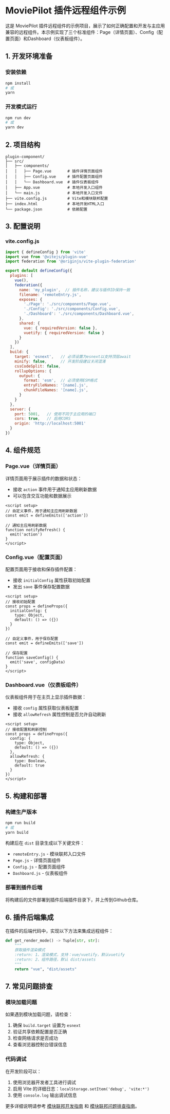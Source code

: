 # MoviePilot 插件远程组件示例

这是 MoviePilot 插件远程组件的示例项目，展示了如何正确配置和开发与主应用兼容的远程组件。本示例实现了三个标准组件：Page（详情页面）、Config（配置页面）和Dashboard（仪表板组件）。

## 1. 开发环境准备

### 安装依赖

```bash
npm install
# 或
yarn
```

### 开发模式运行

```bash
npm run dev
# 或
yarn dev
```

## 2. 项目结构

```
plugin-component/
├── src/
│   ├── components/
│   │   ├── Page.vue       # 插件详情页面组件
│   │   ├── Config.vue     # 插件配置页面组件
│   │   └── Dashboard.vue  # 插件仪表板组件
│   ├── App.vue            # 本地开发入口组件
│   └── main.js            # 本地开发入口文件
├── vite.config.js         # Vite和模块联邦配置
├── index.html             # 本地开发HTML入口
└── package.json           # 依赖配置
```

## 3. 配置说明

### vite.config.js

```js
import { defineConfig } from 'vite'
import vue from '@vitejs/plugin-vue'
import federation from '@originjs/vite-plugin-federation'

export default defineConfig({
  plugins: [
    vue(),
    federation({
      name: 'my_plugin',  // 插件名称，建议与插件ID保持一致
      filename: 'remoteEntry.js',
      exposes: {
        './Page': './src/components/Page.vue',
        './Config': './src/components/Config.vue',
        './Dashboard': './src/components/Dashboard.vue',
      },
      shared: {
        vue: { requiredVersion: false },
        vuetify: { requiredVersion: false }
      }
    })
  ],
  build: {
    target: 'esnext',   // 必须设置为esnext以支持顶层await
    minify: false,      // 开发阶段建议关闭混淆
    cssCodeSplit: false,
    rollupOptions: {
      output: {
        format: 'esm',  // 必须使用ESM格式
        entryFileNames: '[name].js',
        chunkFileNames: '[name].js',
      }
    }
  },
  server: {
    port: 5001,   // 使用不同于主应用的端口
    cors: true,   // 启用CORS
    origin: 'http://localhost:5001'
  }
})
```

## 4. 组件规范

### Page.vue（详情页面）

详情页面用于展示插件的数据和状态：

- 接收 `action` 事件用于通知主应用刷新数据
- 可以包含交互功能和数据展示

```vue
<script setup>
// 自定义事件，用于通知主应用刷新数据
const emit = defineEmits(['action'])

// 通知主应用刷新数据
function notifyRefresh() {
  emit('action')
}
</script>
```

### Config.vue（配置页面）

配置页面用于接收和保存插件配置：

- 接收 `initialConfig` 属性获取初始配置
- 发出 `save` 事件保存配置数据

```vue
<script setup>
// 接收初始配置
const props = defineProps({
  initialConfig: {
    type: Object,
    default: () => ({})
  }
})

// 自定义事件，用于保存配置
const emit = defineEmits(['save'])

// 保存配置
function saveConfig() {
  emit('save', configData)
}
</script>
```

### Dashboard.vue（仪表板组件）

仪表板组件用于在主页上显示插件数据：

- 接收 `config` 属性获取仪表板配置
- 接收 `allowRefresh` 属性控制是否允许自动刷新

```vue
<script setup>
// 接收配置和刷新控制
const props = defineProps({
  config: {
    type: Object,
    default: () => ({})
  },
  allowRefresh: {
    type: Boolean,
    default: true
  }
})
</script>
```

## 5. 构建和部署

### 构建生产版本

```bash
npm run build
# 或
yarn build
```

构建后在 `dist` 目录生成以下关键文件：

- `remoteEntry.js` - 模块联邦入口文件
- `Page.js` - 详情页面组件
- `Config.js` - 配置页面组件
- `Dashboard.js` - 仪表板组件

### 部署到插件后端

将构建后的文件部署到插件后端插件目录下，并上传到Github仓库。

## 6. 插件后端集成

在插件的后端代码中，实现以下方法来集成远程组件：

```python
def get_render_mode() -> Tuple[str, str]:
    """
    获取插件渲染模式
    :return: 1、渲染模式，支持：vue/vuetify，默认vuetify
    :return: 2、组件路径，默认 dist/assets
    """
    return "vue", "dist/assets"
```

## 7. 常见问题排查

### 模块加载问题

如果遇到模块加载问题，请检查：

1. 确保 `build.target` 设置为 `esnext`
2. 验证共享依赖配置是否正确
3. 检查网络请求是否成功
4. 查看浏览器控制台错误信息

### 代码调试

在开发阶段可以：

1. 使用浏览器开发者工具进行调试
2. 启用 Vite 的详细日志：`localStorage.setItem('debug', 'vite:*')`
3. 使用 `console.log` 输出调试信息

更多详细说明请参考 [模块联邦开发指南](../../docs/module-federation-guide.md) 和 [模块联邦问题排查指南](../../docs/federation-troubleshooting.md)。
